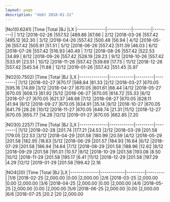 ```yaml
---
layout: page
description: "debt 2018-01-31"  
---
```



|No1(0.6241)   |Time        |Total    |BJ		|LX
|--------------|------------|---------|---------|
| 1/12  	   |2018-02-26  |557.52   |489.86   |67.66
| 2/12  	   |2018-03-26  |557.42   |495.12   |62.30
| 3/12  	   |2018-04-26  |557.42   |500.48   |56.94
| 4/12  	   |2018-05-26  |557.42   |505.91   |51.51
| 5/12  	   |2018-06-26  |557.42   |511.39   |46.03
| 6/12  	   |2018-07-26  |557.42   |516.93   |40.49
| 7/12  	   |2018-08-26  |557.42   |522.53   |34.89
| 8/12  	   |2018-09-26  |557.42   |528.19   |29.23
| 9/12  	   |2018-10-26  |557.42   |533.91   |23.51
| 10/12 	   |2018-11-26  |557.42   |539.69   |17.73
| 11/12 	   |2018-12-26  |557.42   |545.54   |11.88
| 12/12 	   |2019-01-26  |557.42   |551.45   |5.97

|NO2(0.7502)   |Time        |Total    |BJ		|LX
|--------------|------------|---------|---------|
|1/12 		   |2018-02-27	|670.17   |588.84   |81.33
|2/12 		   |2018-03-27	|670.05   |595.16   |74.89
|3/12 		   |2018-04-27	|670.05   |601.61   |68.44
|4/12 		   |2018-05-27	|670.05   |608.13   |61.92
|5/12 		   |2018-06-27	|670.05   |614.72   |55.33
|6/12 		   |2018-07-27	|670.05   |621.37   |48.68
|7/12 		   |2018-08-27	|670.05   |628.11   |41.94
|8/12 		   |2018-09-27	|670.05   |634.91   |35.14
|9/12 		   |2018-10-27	|670.05   |641.79   |28.26
|10/12		   |2018-11-27	|670.05   |648.74   |21.31
|11/12		   |2018-12-27	|670.05   |655.77   |14.28
|12/12		   |2019-01-27	|670.05   |662.85   |7.20

|NO3(0.2257)   |Time	    |Total	  |BJ 		|LX
|--------------|------------|---------|---------|
|1/12 		   |2018-02-28	|201.74   |177.21   |24.53
|2/12 		   |2018-03-29	|201.58   |179.05   |22.53
|3/12 		   |2018-04-29	|201.58   |180.99   |20.59
|4/12 		   |2018-05-29	|201.58   |182.95   |18.63
|5/12 		   |2018-06-29	|201.57   |184.93   |16.64
|6/12 		   |2018-07-29	|201.58   |186.94   |14.64
|7/12 		   |2018-08-29	|201.58   |188.96   |12.62
|8/12 		   |2018-09-29	|201.58   |191.01   |10.57
|9/12 		   |2018-10-29	|201.58   |193.08   |8.50
|10/12		   |2018-11-29	|201.58   |195.17   |6.41
|11/12		   |2018-12-29	|201.58   |197.29   |4.29
|12/12		   |2019-01-29	|201.58   |199.42   |2.16

|NO4(20)	   |Time	    |Total	  |BJ 		|LX
|--------------|------------|---------|---------|
|1/6 		   |2018-02-25	|2,000.00 |0.00 	|2,000.00
|2/6 		   |2018-03-25	|2,000.00 |0.00 	|2,000.00
|3/6 		   |2018-04-25	|2,000.00 |0.00 	|2,000.00
|4/6 		   |2018-05-25	|2,000.00 |0.00 	|2,000.00
|5/6 		   |2018-06-25	|2,000.00 |0.00 	|2,000.00
|6/6 		   |2018-07-25	|20.2	  |20		|2,000.00



